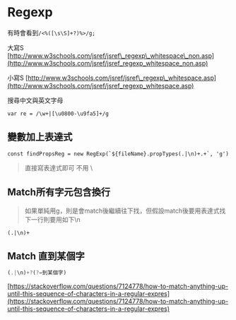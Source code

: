 # Regexp

有時會看到`/<%([\s\S]+?)%>/g;`

大寫S [http://www.w3schools.com/jsref/jsref\_regexp\_whitespace\_non.asp](http://www.w3schools.com/jsref/jsref_regexp_whitespace_non.asp)

小寫S [http://www.w3schools.com/jsref/jsref\_regexp\_whitespace.asp](http://www.w3schools.com/jsref/jsref_regexp_whitespace.asp)

搜尋中文與英文字母

```text
var re = /\w+|[\u0800-\u9fa5]+/g
```

## 變數加上表達式

```text
const findPropsReg = new RegExp(`${fileName}.propTypes(.|\n)+.+`, 'g')
```

> 直接寫表達式即可 不用 \

## Match所有字元包含換行

> 如果單純用g，則是會match後繼續往下找，但假設match後要用表達式找下一行則要用如下\n

```text
(.|\n)+
```

## Match 直到某個字

```javascript
(.|\n)+?(?=到某個字)
```

[https://stackoverflow.com/questions/7124778/how-to-match-anything-up-until-this-sequence-of-characters-in-a-regular-expres](https://stackoverflow.com/questions/7124778/how-to-match-anything-up-until-this-sequence-of-characters-in-a-regular-expres)

